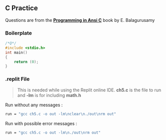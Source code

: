 ## C Practice

Questions are from the [**Programming in Ansi C**](https://drive.google.com/file/d/1zo9PIKeEm_R_omY9D-smdn7FGnjWvKM5/view?usp=drivesdk) book by E. Balagurusamy

### Boilerplate

```c
/*Q*/
#include <stdio.h>
int main()
{
	return (0);
}
```

### .replit File

> This is needed while using the Replit online IDE. **ch5.c** is the file to run and **-lm** is for including **math.h** 

Run without any messages :

```bash
run = "gcc ch5.c -o out -lm\nclear\n./out\nrm out"
```

Run with possible error messages :

```bash
run = "gcc ch5.c -o out -lm\n./out\nrm out"
```
